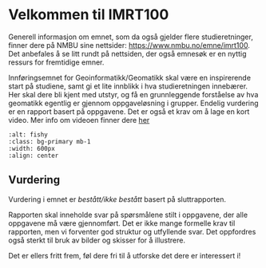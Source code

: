 # Velkommen til IMRT100

Generell informasjon om emnet, som da også gjelder flere studieretninger, finner dere på NMBU sine nettsider: https://www.nmbu.no/emne/imrt100. 
Det anbefales å se litt rundt på nettsiden, der også emnesøk er en nyttig ressurs for fremtidige emner.

Innføringsemnet for Geoinformatikk/Geomatikk skal være en inspirerende start på studiene, samt gi et lite innblikk i hva studieretningen innebærer. Her skal dere bli kjent med utstyr, og få en grunnleggende forståelse av hva geomatikk egentlig er gjennom oppgaveløsning i grupper. Endelig vurdering er en rapport basert på oppgavene. Det er også et krav om å lage en kort video. Mer info om videoen finner dere [her](oppgaver/video_intro.md)

```{image} bilder/geoinformatikk.jpg
:alt: fishy
:class: bg-primary mb-1
:width: 600px
:align: center
```

## Vurdering

Vurdering i emnet er *bestått/ikke bestått* basert på sluttrapporten. 

Rapporten skal inneholde svar på spørsmålene stilt i oppgavene, der alle oppgavene må være gjennomført. 
Det er ikke mange formelle krav til rapporten, men vi forventer god struktur og utfyllende svar. 
Det oppfordres også sterkt til bruk av bilder og skisser for å illustrere. 

Det er ellers fritt frem, føl dere fri til å utforske det dere er interessert i! 

